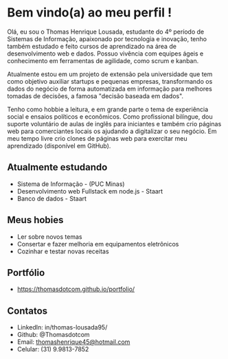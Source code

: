 # Bem vindo(a) ao meu perfil !

Olá, eu sou o Thomas Henrique Lousada, estudante do 4º período de Sistemas de Informação, apaixonado por tecnologia e inovação, tenho também estudado e feito cursos de aprendizado na área de desenvolvimento web e dados. Possuo vivência com equipes ágeis e conhecimento em ferramentas de agilidade, como scrum e kanban.

Atualmente estou em um projeto de extensão pela universidade que tem como objetivo auxiliar startups e pequenas empresas, transformando os dados do negócio de forma automatizada em informação para melhores tomadas de decisões, a famosa "decisão baseada em dados".

Tenho como hobbie a leitura, e em grande parte o tema de experiência social e ensaios políticos e econômicos. Como profissional bilíngue, dou suporte voluntário de aulas de inglês para iniciantes e também crio páginas web para comerciantes locais os ajudando a digitalizar o seu negócio. Em meu tempo livre crio clones de páginas web para exercitar meu aprendizado (disponível em GitHub).


## Atualmente estudando

- Sistema de Informação - (PUC Minas)
- Desenvolvimento web Fullstack em node.js - Staart
- Banco de dados - Staart


## Meus hobies

- Ler sobre novos temas
- Consertar e fazer melhoria em equipamentos eletrônicos
- Cozinhar e testar novas receitas


## Portfólio

- https://thomasdotcom.github.io/portfolio/

## Contatos

- LinkedIn: in/thomas-lousada95/
- Github: @Thomasdotcom
- Email: thomashenrique45@hotmail.com
- Celular: (31) 9.9813-7852
